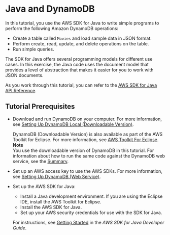 # Java and DynamoDB<a name="GettingStarted.Java"></a>

In this tutorial, you use the AWS SDK for Java to write simple programs to perform the following Amazon DynamoDB operations:
+ Create a table called `Movies` and load sample data in JSON format\.
+ Perform create, read, update, and delete operations on the table\.
+ Run simple queries\.

 The SDK for Java offers several programming models for different use cases\. In this exercise, the Java code uses the document model that provides a level of abstraction that makes it easier for you to work with JSON documents\.

As you work through this tutorial, you can refer to the [AWS SDK for Java API Reference](https://docs.aws.amazon.com/AWSJavaSDK/latest/javadoc/)\.

## Tutorial Prerequisites<a name="GettingStarted.Java.Prereqs"></a>
+ Download and run DynamoDB on your computer\. For more information, see [Setting Up DynamoDB Local \(Downloadable Version\)](DynamoDBLocal.md)\. 

  DynamoDB \(Downloadable Version\) is also available as part of the AWS Toolkit for Eclipse\. For more information, see [AWS Toolkit For Eclipse](https://aws.amazon.com/eclipse/)\.
**Note**  
You use the downloadable version of DynamoDB in this tutorial\. For information about how to run the same code against the DynamoDB web service, see the [Summary](GettingStarted.Java.Summary.md)\.
+ Set up an AWS access key to use the AWS SDKs\. For more information, see [Setting Up DynamoDB \(Web Service\)](SettingUp.DynamoWebService.md)\. 
+ Set up the AWS SDK for Java:
  + Install a Java development environment\. If you are using the Eclipse IDE, install the AWS Toolkit for Eclipse\.
  + Install the AWS SDK for Java\.
  + Set up your AWS security credentials for use with the SDK for Java\.

  For instructions, see [Getting Started](https://docs.aws.amazon.com/sdk-for-java/v1/developer-guide/getting-started.html) in the *AWS SDK for Java Developer Guide*\.